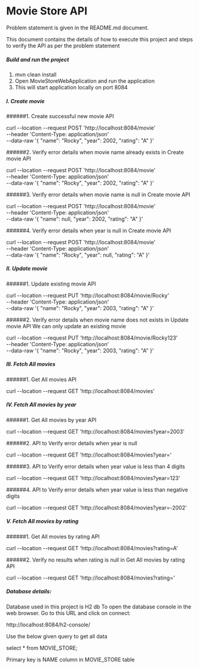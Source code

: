 # Movie Store API

Problem statement is given in the README.md document. 

This document contains the details of how to execute this project 
and steps to verify the API as per the problem statement

##### Build and run the project 
1. mvn clean install
2. Open MovieStoreWebApplication and run the application
3. This will start application locally on port 8084

##### I. Create movie
 
######1. Create successful new movie API

curl --location --request POST 'http://localhost:8084/movie' \
--header 'Content-Type: application/json' \
--data-raw '{
"name": "Rocky",
"year": 2002,
"rating": "A"
}'

######2. Verify error details when  movie name already exists in Create movie API

curl --location --request POST 'http://localhost:8084/movie' \
--header 'Content-Type: application/json' \
--data-raw '{
"name": "Rocky",
"year": 2002,
"rating": "A"
}'

######3. Verify error details when  movie name is null in Create movie API

curl --location --request POST 'http://localhost:8084/movie' \
--header 'Content-Type: application/json' \
--data-raw '{
"name": null,
"year": 2002,
"rating": "A"
}' 

######4. Verify error details when  year is null in Create movie API

curl --location --request POST 'http://localhost:8084/movie' \
--header 'Content-Type: application/json' \
--data-raw '{
"name": "Rocky",
"year": null,
"rating": "A"
}'

##### II. Update movie

######1. Update existing movie API

curl --location --request PUT 'http://localhost:8084/movie/Rocky' \
--header 'Content-Type: application/json' \
--data-raw '{
"name": "Rocky",
"year": 2003,
"rating": "A"
}'

######2. Verify error details when movie name does not exists in Update movie API
We can only update an existing movie

curl --location --request PUT 'http://localhost:8084/movie/Rocky123' \
--header 'Content-Type: application/json' \
--data-raw '{
"name": "Rocky",
"year": 2003,
"rating": "A"
}'


##### III. Fetch All movies

######1. Get All movies API

curl --location --request GET 'http://localhost:8084/movies'

##### IV. Fetch All movies by year

######1. Get All movies by year API

curl --location --request GET 'http://localhost:8084/movies?year=2003'

######2. API to Verify error details when year is null

curl --location --request GET 'http://localhost:8084/movies?year='

######3. API to Verify error details when year value is less than 4 digits

curl --location --request GET 'http://localhost:8084/movies?year=123'

######4. API to Verify error details when year value is less than negative digits

curl --location --request GET 'http://localhost:8084/movies?year=-2002'


##### V. Fetch All movies by rating

######1. Get All movies by rating API

curl --location --request GET 'http://localhost:8084/movies?rating=A'

######2. Verify no results when rating is null in Get All movies by rating API

curl --location --request GET 'http://localhost:8084/movies?rating='

##### Database details:

Database used in this project is H2 db
To open the database console in the web browser.
Go to this URL and click on connect:

http://localhost:8084/h2-console/


 Use the below given query to get all data
 
 select * from MOVIE_STORE;

Primary key is NAME column in MOVIE_STORE table